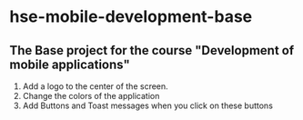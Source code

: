 # hse-mobile-development-base
## The Base project for the course "Development of mobile applications"
1. Add a logo to the center of the screen.
2. Change the colors of the application
3. Add Buttons and Toast messages when you click on these buttons
